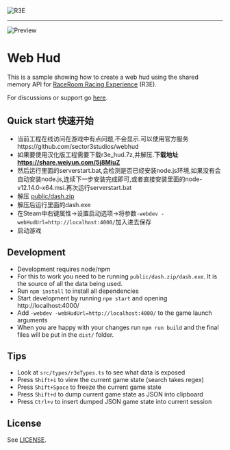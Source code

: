 ![R3E](https://cloud.githubusercontent.com/assets/12783101/8024034/cd3c7c84-0d24-11e5-9e5f-3bf6fbab713f.png)

---

![Preview](https://raw.githubusercontent.com/sector3studios/webhud/master/src/img/preview.jpg)

# Web Hud

This is a sample showing how to create a web hud using the shared memory API for
[RaceRoom Racing Experience][r3e] (R3E).

For discussions or support go [here](https://forum.sector3studios.com/index.php?threads/in-gameplay-web-overlays.12947/).

## Quick start 快速开始

-   当前工程在线访问在游戏中有点问题,不会显示.可以使用官方服务https://github.com/sector3studios/webhud
-   如果要使用汉化版工程需要下载r3e_hud.7z,并解压.**下载地址 https://share.weiyun.com/5j8MiuZ**
-   然后运行里面的serverstart.bat,会检测是否已经安装node.js环境,如果没有会自动安装node.js,连续下一步安装完成即可,或者直接安装里面的node-v12.14.0-x64.msi.再次运行serverstart.bat
-   解压 [public/dash.zip](public/dash.zip)
-   解压后运行里面的dash.exe
-   在Steam中右键属性->设置启动选项->将参数`-webdev -webHudUrl=http://localhost:4000/`加入进去保存
-   启动游戏

## Development

-   Development requires node/npm
-   For this to work you need to be running `public/dash.zip/dash.exe`. It is the source of all the data being used.
-   Run `npm install` to install all dependencies
-   Start development by running `npm start` and opening http://localhost:4000/
-   Add `-webdev -webHudUrl=http://localhost:4000/` to the game launch arguments
-   When you are happy with your changes run `npm run build` and the final files will be put in the `dist/` folder.

## Tips

-   Look at `src/types/r3eTypes.ts` to see what data is exposed
-   Press `Shift+i` to view the current game state (search takes regex)
-   Press `Shift+Space` to freeze the current game state
-   Press `Shift+d` to dump current game state as JSON into clipboard
-   Press `Ctrl+v` to insert dumped JSON game state into current session

## License

See [LICENSE](LICENSE).

[r3e]: http://game.raceroom.com/
